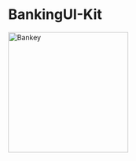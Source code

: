# BankingUI-Kit

<img width="244" alt="Bankey" src="https://github.com/user-attachments/assets/e21d2b34-5768-4b15-b0ef-2eb0a5fdf8fe">
